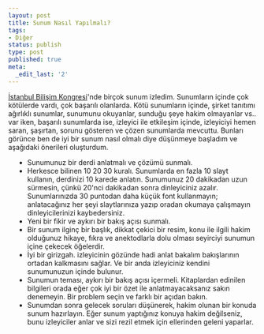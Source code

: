 ```yaml
---
layout: post
title: Sunum Nasıl Yapılmalı?
tags:
- Diğer
status: publish
type: post
published: true
meta:
  _edit_last: '2'
---
```

<a href="http://www.istanbulbilisimkongresi.org">İstanbul Bilişim Kongresi</a>'nde birçok sunum izledim. Sunumların içinde çok kötülerde vardı, çok başarılı olanlarda. Kötü sunumların içinde, şirket tanıtımı ağırlıklı sunumlar, sunumunu okuyanlar, sunduğu şeye hakim olmayanlar vs.. var iken, başarılı sunumlarda ise, izleyici ile etkileşim içinde, izleyiciyi hemen saran, şaşırtan, sorunu gösteren ve çözen sunumlarda mevcuttu. Bunları görünce ben de iyi bir sunum nasıl olmalı diye düşünmeye başladım ve aşağıdaki önerileri oluşturdum.

<ul style=" list-style: disc; margin-left: 15px;">
	<li>Sunumunuz bir derdi anlatmalı ve çözümü sunmalı.</li>
	<li>Herkesce bilinen 10 20 30 kuralı. Sunumlarda en fazla 10 slayt kullanın, derdinizi 10 karede anlatın. Sunumunuz 20 dakikadan uzun sürmesin, çünkü 20'nci dakikadan sonra dinleyiciniz azalır. Sunumlarınızda 30 puntodan daha küçük font kullanmayın; anlatacağınız her şeyi slaytlarınıza yazıp oradan okumaya çalışmayın dinleyicilerinizi kaybedersiniz.</li>
	<li>Yeni bir fikir ve aykırı bir bakış açısı sunmalı.</li>
	<li>Bir sunum ilginç bir başlık, dikkat çekici bir resim, konu ile ilgili hakim olduğunuz hikaye, fıkra ve anektodlarla dolu olması seyirciyi sunumun içine çekecek öğelerdir.</li>
	<li>İyi bir girizgah. izleyicinin gözünde hadi anlat bakalım bakışlarının ortadan kalkmasını sağlar. Ve bir anda izleyiciniz kendini sunumunuzun içinde bulunur.</li>
	<li>Sunumun teması, aykırı bir bakış açısı içermeli. Kitaplardan edinilen bilgileri orada eğer çok iyi bir özet ile anlatmayacaksanız sakın denemeyin. Bir problem seçin ve farklı bir açıdan bakın.</li>
	<li>Sunumdan sonra gelecek soruları düşünerek, hakim olunan bir konuda sunum hazırlayın. Eğer sunum yaptığınız konuya hakim değilseniz, bunu izleyiciler anlar ve sizi rezil etmek için ellerinden geleni yaparlar.</li>
</ul>
